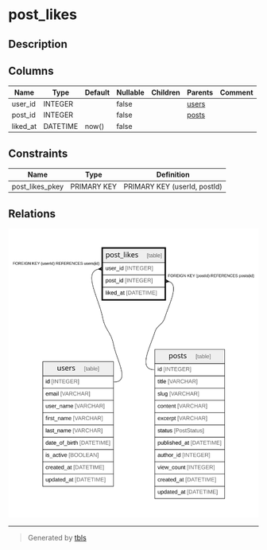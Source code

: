 # post_likes

## Description

## Columns

| Name | Type | Default | Nullable | Children | Parents | Comment |
| ---- | ---- | ------- | -------- | -------- | ------- | ------- |
| user_id | INTEGER |  | false |  | [users](users.md) |  |
| post_id | INTEGER |  | false |  | [posts](posts.md) |  |
| liked_at | DATETIME | now() | false |  |  |  |

## Constraints

| Name | Type | Definition |
| ---- | ---- | ---------- |
| post_likes_pkey | PRIMARY KEY | PRIMARY KEY (userId, postId) |

## Relations

![er](post_likes.svg)

---

> Generated by [tbls](https://github.com/k1LoW/tbls)
